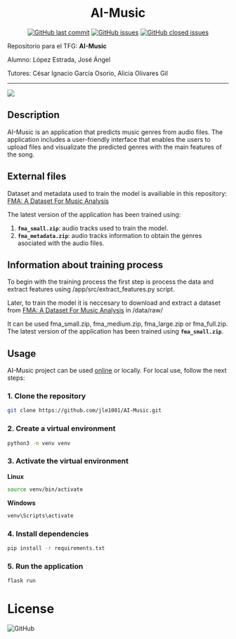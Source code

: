 <h1 align="center">AI-Music</h1>
<p align="center">
  <a href="https://github.com/jle1001/AI-Music/commits/main"><img alt="GitHub last commit" src="https://img.shields.io/github/last-commit/jle1001/AI-Music"></a>
  <a href="https://github.com/jle1001/AI-Music/issues?q=is%3Aopen"><img alt="GitHub issues" src="https://img.shields.io/github/issues/jle1001/AI-Music"></a>
  <a href="https://github.com/jle1001/AI-Music/issues?q=is%3Aissue+is%3Aclosed"><img alt="GitHub closed issues" src="https://img.shields.io/github/issues-closed/jle1001/AI-Music"></a>
</p>

Repositorio para el TFG: **AI-Music**

Alumno: López Estrada, José Ángel

Tutores: César Ignacio García Osorio, Alicia Olivares Gil

---

<img src="https://i.imgur.com/MpiFtzq.png"/>

## Description

AI-Music is an application that predicts music genres from audio files. The application includes a user-friendly interface that enables the users to upload files and visualizate the predicted genres with the main features of the song.

## External files

Dataset and metadata used to train the model is availiable in this repository: <a href="https://github.com/mdeff/fma">FMA: A Dataset For Music Analysis</a>

The latest version of the application has been trained using: 
1. **`fma_small.zip`**: audio tracks used to train the model.
2. **`fma_metadata.zip`**: audio tracks information to obtain the genres asociated with the audio files.

## Information about training process
To begin with the training process the first step is process the data and extract features using /app/src/extract_features.py script.

Later, to train the model it is neccesary to download and extract a dataset from <a href="https://github.com/mdeff/fma">FMA: A Dataset For Music Analysis</a> in /data/raw/<dataset information>

It can be used fma_small.zip, fma_medium.zip, fma_large.zip or fma_full.zip. The latest version of the application has been trained using **`fma_small.zip`**.

## Usage

AI-Music project can be used <a href="https://jle1001.pythonanywhere.com/">online</a> or locally. For local use, follow the next steps:

### 1. Clone the repository

```bash
git clone https://github.com/jle1001/AI-Music.git
```

### 2. Create a virtual environment

```bash
python3 -m venv venv
```

### 3. Activate the virtual environment

**Linux**
```bash
source venv/bin/activate
```

**Windows**
```bash
venv\Scripts\activate
```

### 4. Install dependencies

```bash
pip install -r requirements.txt
```

### 5. Run the application

```bash
flask run
```

# License

<img alt="GitHub" src="https://img.shields.io/github/license/jle1001/AI-Music">